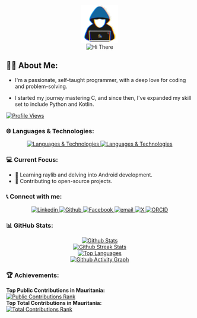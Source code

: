 <!--
**OussamaTeyib/OussamaTeyib** is a ✨ _special_ ✨ repository because its `README.md` (this file) appears on your GitHub profile.
-->
<div align="center" >
  <img src="https://github.com/OussamaTeyib/OussamaTeyib/blob/main/assets/about_me.gif?raw=true" width=100px alt="About Me" />
  <br>
  <img src="https://readme-typing-svg.herokuapp.com/?font=Righteous&size=35&center=true&vCenter=true&width=500&height=70&duration=4000&lines=Hi+There!+👋;" alt="Hi There" />
</div>

## 🙋🏻 About Me:

- I'm a passionate, self-taught programmer, with a deep love for coding and problem-solving.

- I started my journey mastering C, and since then, I've expanded my skill set to include Python and Kotlin.

<a href="https://github.com/antonkomarev/github-profile-views-counter">
  <img src="https://komarev.com/ghpvc/?username=OussamaTeyib&style=for-the-badge" alt="Profile Views" />
</a>

### 🌐 Languages & Technologies:

<div align="center">
  <a href="https://github.com/tandpfun/skill-icons">
    <img src="https://skillicons.dev/icons?i=c,python,kotlin,matlab,html,css" alt="Languages & Technologies" />
    <img src="https://skillicons.dev/icons?i=markdown,cmake,git,github,arduino" alt="Languages & Technologies" />
  </a>
</div>
  
### 💻 Current Focus:

- 📱 Learning raylib and delving into Android development.
- 🎯 Contributing to open-source projects.

### 📞 Connect with me:

<div align="center">
  <a href="https://linkedin.com/in/OussamaTeyib">
    <img alt="Linkedin" title="Linkedin" src="https://img.shields.io/badge/LinkedIn-0077B5?style=for-the-badge&logo=linkedin&logoColor=white">
  </a>
  <a href="https://github.com/OussamaTeyib">
    <img alt="Github" title="Github" src="https://img.shields.io/badge/GitHub-181717?style=for-the-badge&logo=github&logoColor=white">
  </a>
  <a href="https://facebook.com/OussamaTeyib">
    <img alt="Facebook" title="Facebook" src="https://img.shields.io/badge/Facebook-1877F2?style=for-the-badge&logo=facebook&logoColor=white">
  </a>
  <a href="mailto:oussama.teyib@gmail.com">
    <img alt="email" title="email" src="https://img.shields.io/badge/Gmail-EA4335?style=for-the-badge&logo=gmail&logoColor=white">
  </a>
  <a href="http://X.com/OussamaTeyib">
    <img alt="X" title="X" src="https://img.shields.io/badge/X-000000?style=for-the-badge&logo=x&logoColor=white">
  </a>
  <a href="https://orcid.org/0009-0008-0248-1545">
    <img alt="ORCID" title="ORCID" src="https://img.shields.io/badge/ORCID-A6CE39?style=for-the-badge&logo=orcid&logoColor=white">
  </a>
</div>

### 📊 GitHub Stats:
<!--
To include private stats (especially detailed stats) and to improve perfromance, it is recommended to deploy your own instances.
For Streak Stats and Activity Graph, private stats are shown by default (without own deployment) if "Private contributions" in "Contribution settings" is turned on.
-->
<div align="center">
  <a href="https://github.com/anuraghazra/github-readme-stats">
    <img height=130 src="https://github-readme-stats-oussamateyib.vercel.app/api?username=OussamaTeyib&show_icons=true&layout=compact&theme=tokyonight" alt="Github Stats" />
  </a>
  <br>
  <a href="https://github.com/DenverCoder1/github-readme-streak-stats">
    <img height=130 src="https://github-readme-streak-stats-oussamateyib.vercel.app/?user=OussamaTeyib&&theme=tokyonight" alt="Github Streak Stats" />
  </a>
  <br>
  <a href="https://github.com/anuraghazra/github-readme-stats">
    <img height=140 src="https://github-readme-stats-oussamateyib.vercel.app/api/top-langs?username=OussamaTeyib&show_icons=true&layout=compact&theme=tokyonight" alt="Top Languages" />
  </a>
  <br>
  <a href="https://github.com/ashutosh00710/github-readme-activity-graph">
    <img height=140 src="https://github-readme-activity-graph-oussamateyib.vercel.app/graph?username=OussamaTeyib&area=true&theme=tokyo-night" alt="Github Activity Graph" />
  </a>
</div>

### 🏆 Achievements:
<div align="left">
  <strong>Top Public Contributions in Mauritania:</strong>
  <br>
  <a href="https://committers.top/mauritania_public">
    <img src="https://user-badge.committers.top/mauritania_public/OussamaTeyib.svg" alt="Public Contributions Rank" >
  </a>
  <br>
  <strong>Top Total Contributions in Mauritania:</strong>
  <br>
  <a href="https://committers.top/mauritania_private">
    <img src="https://user-badge.committers.top/mauritania_private/OussamaTeyib.svg" alt="Total Contributions Rank" >
  </a>
</div>
